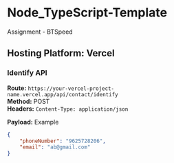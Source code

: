 # Node_TypeScript-Template
Assignment - BTSpeed

## Hosting Platform: Vercel

### Identify API

**Route:** `https://your-vercel-project-name.vercel.app/api/contact/identify`  
**Method:** POST  
**Headers:** `Content-Type: application/json`

**Payload:** Example 
```json
{
    "phoneNumber": "9625728206",
    "email": "ab@gmail.com"
}

